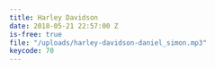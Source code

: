 ```yaml
---
title: Harley Davidson
date: 2018-05-21 22:57:00 Z
is-free: true
file: "/uploads/harley-davidson-daniel_simon.mp3"
keycode: 70
---
```


